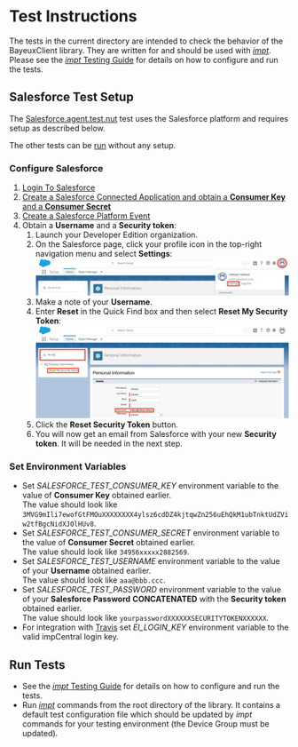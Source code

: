 # Test Instructions #

The tests in the current directory are intended to check the behavior of the BayeuxClient library. They are written for and should be used with [*impt*](https://github.com/electricimp/imp-central-impt). Please see the [*impt* Testing Guide](https://github.com/electricimp/imp-central-impt/blob/master/TestingGuide.md) for details on how to configure and run the tests.

## Salesforce Test Setup ##

The [Salesforce.agent.test.nut](./Salesforce.agent.test.nut) test uses the Salesforce platform and requires setup as described below. 

The other tests can be [run](#run-tests) without any setup.

### Configure Salesforce ###

1. [Login To Salesforce](../examples/README.md#login-to-salesforce)
1. [Create a Salesforce Connected Application and obtain a **Consumer Key** and a **Consumer Secret**](../examples/README.md#create-a-salesforce-connected-application)
1. [Create a Salesforce Platform Event](../examples/README.md#create-platform-event-in-salesforce)
1. Obtain a **Username** and a **Security token**:
    1. Launch your Developer Edition organization.
    1. On the Salesforce page, click your profile icon in the top-right navigation menu and select **Settings**:
![Click your profile icon in the top-right navigation menu and select Settings](images/Settings.png "Click your profile icon in the top-right navigation menu and select Settings")
    1. Make a note of your **Username**.
    1. Enter **Reset** in the Quick Find box and then select **Reset My Security Token**:
![Type Reset in the Quick Find box and then select Reset My Security Token](images/ResetToken.png "Type Reset in the Quick Find box and then select Reset My Security Token")
    1. Click the **Reset Security Token** button.
    1. You will now get an email from Salesforce with your new **Security token**. It will be needed in the next step.

### Set Environment Variables ###

- Set *SALESFORCE_TEST_CONSUMER_KEY* environment variable to the value of **Consumer Key** obtained earlier.\
The value should look like `3MVG9mIli7ewofGtFMOuXXXXXXXX4ylsz6cdDZ4kjtqwZn256uEhQkM1ubTnktUdZViw2tfBgcNidXJOlHUv8`.
- Set *SALESFORCE_TEST_CONSUMER_SECRET* environment variable to the value of **Consumer Secret** obtained earlier.\
The value should look like `34956xxxxx2882569`.
- Set *SALESFORCE_TEST_USERNAME* environment variable to the value of your **Username** obtained earlier.\
The value should look like `aaa@bbb.ccc`.
- Set *SALESFORCE_TEST_PASSWORD* environment variable to the value of your **Salesforce Password** **CONCATENATED** with the **Security token** obtained earlier.\
The value should look like `yourpasswordXXXXXXSECURITYTOKENXXXXXX`.
- For integration with [Travis](https://travis-ci.org) set *EI_LOGIN_KEY* environment variable to the valid impCentral login key.

## Run Tests ##

- See the [*impt* Testing Guide](https://github.com/electricimp/imp-central-impt/blob/master/TestingGuide.md) for details on how to configure and run the tests.
- Run [*impt*](https://github.com/electricimp/imp-central-impt) commands from the root directory of the library. It contains a default test configuration file which should be updated by *impt* commands for your testing environment (the Device Group must be updated).
